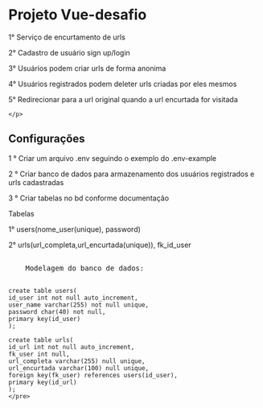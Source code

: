 <h1>Projeto Vue-desafio</h1>

<div>
    <p>
        1° Serviço de encurtamento de urls
    </p>
    <p>
        2° Cadastro de usuário sign up/login
    </p>
    <p>
        3° Usuários podem criar urls de forma anonima
    </p>
    <p>
        4° Usuários registrados podem deleter urls criadas por eles mesmos
    </p>
    <p>
        5° Redirecionar para a url original quando a url encurtada for visitada
    </p>
    <p>

    </p>
</div>

<div>
    <h2>Configurações</h2>
        <p>1 ° Criar um arquivo .env seguindo o exemplo do .env-example</p>
        <p>2 ° Criar banco de dados para armazenamento dos usuários registrados e urls cadastradas</p>
        <p>3 ° Criar tabelas no bd conforme documentação</p>
</div>


<div>
    <p>Tabelas</p>
    <p>1° users(nome_user(unique), password) </p>
    <p>2° urls(url_completa,url_encurtada(unique)), fk_id_user</p>
    <pre> 
    Modelagem do banco de dados:
        
	create table users(
	id_user int not null auto_increment,
	user_name varchar(255) not null unique,
	password char(40) not null,
	primary key(id_user)
	);

	create table urls(
	id_url int not null auto_increment,
	fk_user int null,
	url_completa varchar(255) null unique,
	url_encurtada varchar(100) null unique,
	foreign key(fk_user) references users(id_user),
	primary key(id_url)
	);    
    </pre>
</div>
